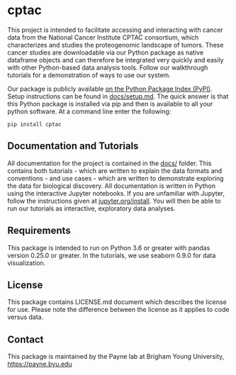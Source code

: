 # cptac
This project is intended to facilitate accessing and interacting with cancer data from the National Cancer Institute CPTAC consortium, which characterizes and studies the proteogenomic landscape of tumors. These cancer studies are downloadable via our Python package as native dataframe objects and can therefore be integrated very quickly and easily with other Python-based data analysis tools. Follow our walkthrough tutorials for a demonstration of ways to use our system.

Our package is publicly available <a href="https://pypi.org/project/cptac/">on the Python Package Index (PyPI)</a>. Setup instructions can be found in <a href="https://github.com/PayneLab/cptac/blob/master/docs/setup.md">docs/setup.md</a>. The quick answer is that this Python package is installed via pip and then is available to all your python software. At a command line enter the following:

```
pip install cptac
```

## Documentation and Tutorials
All documentation for the project is contained in the <a href="https://github.com/PayneLab/cptac/tree/master/docs">docs/</a> folder. This contains both tutorials - which are written to explain the data formats and conventions - and use cases - which are written to demonstrate exploring the data for biological discovery. All documentation is written in Python using the interactive Jupyter notebooks. If you are unfamiliar with Jupyter, follow the instructions given at <a href = "https://jupyter.org/install">jupyter.org/install</a>. You will then be able to run our tutorials as interactive, exploratory data analyses.

## Requirements
This package is intended to run on Python 3.6 or greater with pandas version 0.25.0 or greater. In the tutorials, we use seaborn 0.9.0 for data visualization. 

## License
This package contains LICENSE.md document which describes the license for use. Please note the difference between the license as it applies to code versus data.

## Contact
This package is maintained by the Payne lab at Brigham Young University, https://payne.byu.edu
